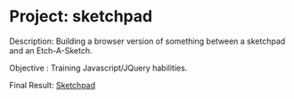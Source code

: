 # Project: sketchpad

Description: Building a browser version of something between a sketchpad and an Etch-A-Sketch.

Objective : Training Javascript/JQuery habilities.

Final Result: [Sketchpad](https://fcarlosdev.github.io/sketchpad/)
